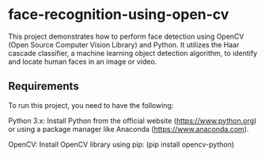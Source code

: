 # face-recognition-using-open-cv

This project demonstrates how to perform face detection using OpenCV (Open Source Computer Vision Library) and Python. It utilizes the Haar cascade classifier, a machine learning object detection algorithm, to identify and locate human faces in an image or video.

## Requirements
To run this project, you need to have the following:

Python 3.x: Install Python from the official website (https://www.python.org) or using a package manager like Anaconda (https://www.anaconda.com).

OpenCV: Install OpenCV library using pip:
(pip install opencv-python)


